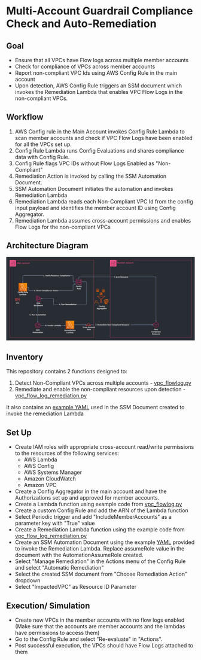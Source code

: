 # Multi-Account Guardrail Compliance Check and Auto-Remediation
## Goal
* Ensure that all VPCs have Flow logs across multiple member accounts
* Check for compliance of VPCs across member accounts 
* Report non-compliant VPC Ids using AWS Config Rule in the main account
* Upon detection, AWS Config Rule triggers an SSM document which invokes the Remediation Lambda that enables VPC Flow Logs in the non-compliant VPCs.

## Workflow
1. AWS Config rule in the Main Account invokes Config Rule Lambda to scan member accounts and check if VPC Flow Logs have been enabled for all the VPCs set up.
2. Config Rule Lambda runs Config Evaluations and shares compliance data with Config Rule.
3. Config Rule flags VPC IDs without Flow Logs Enabled as "Non-Compliant" 
4. Remediation Action is invoked by calling the SSM Automation Document.
5. SSM Automation Document initiates the automation and invokes Remediation Lambda
6. Remediation Lambda reads each Non-Compliant VPC Id from the config input payload and identifies the member account ID using Config Aggregator. 
7. Remediation Lambda assumes cross-account permissions and enables Flow Logs for the non-compliant VPCs

## Architecture Diagram
![Cross-Account Implementation](images/Multi-Account-Guardrail-Auto-Remediation.png)
## Inventory
This repository contains 2 functions designed to:
1. Detect Non-Compliant VPCs across multiple accounts - [vpc_flowlog.py](https://github.com/PaushaliKunduTR/governance-guardrails/blob/main/src/lambda/vpc_flow_log.py)
2. Remediate and enable the non-compliant resources upon detection - [vpc_flow_log_remediation.py](https://github.com/PaushaliKunduTR/governance-guardrails/blob/main/src/lambda/vpc_flow_log_remediation.py)

It also contains an [example YAML](https://github.com/PaushaliKunduTR/governance-guardrails/blob/main/src/remediate-flowlog-custom-org.yaml) used in the SSM Document created to invoke the remediation Lambda

## Set Up
*  Create IAM roles with appropriate cross-account read/write permissions to the resources of the following services:
    * AWS Lambda
    * AWS Config
    * AWS Systems Manager
    * Amazon CloudWatch
    * Amazon VPC
* Create a Config Aggregator in the main account and have the Authorizations set up and approved for member accounts.
* Create a Lambda function using example code from [vpc_flowlog.py](https://github.com/PaushaliKunduTR/governance-guardrails/blob/main/src/lambda/vpc_flow_log.py)
* Create a custom Config Rule and add the ARN of the Lambda function
* Select Periodic trigger and add "IncludeMemberAccounts" as a parameter key with "True" value
* Create a Remediation Lambda function using the example code from [vpc_flow_log_remediation.py](https://github.com/PaushaliKunduTR/governance-guardrails/blob/main/src/lambda/vpc_flow_log_remediation.py)
* Create an SSM Automation Document using the example [YAML](https://github.com/PaushaliKunduTR/governance-guardrails/blob/main/src/remediate-flowlog-custom-org.yaml) provided to invoke the Remediation Lambda. Replace assumeRole value in the document with the AutomationAssumeRole created.
* Select "Manage Remediation" in the Actions menu of the Config Rule and select "Automatic Remediation"
* Select the created SSM document from "Choose Remediation Action" dropdown
* Select "ImpactedVPC" as Resource ID Parameter

## Execution/ Simulation
* Create new VPCs in the member accounts with no flow logs enabled (Make sure that the accounts are member accounts and the lambdas have permissions to access them)
* Go to the Config Rule and select "Re-evaluate" in "Actions".
* Post successful execution, the VPCs should have Flow Logs attached to them

